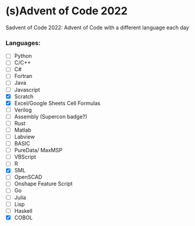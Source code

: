 # (s)Advent of Code 2022
Sadvent of Code 2022: Advent of Code with a different language each day

### Languages:
- [ ] Python
- [ ] C/C++
- [ ] C#
- [ ] Fortran
- [ ] Java
- [ ] Javascript
- [X] Scratch
- [X] Excel/Google Sheets Cell Formulas
- [ ] Verilog
- [ ] Assembly (Supercon badge?)
- [ ] Rust
- [ ] Matlab
- [ ] Labview
- [ ] BASIC
- [ ] PureData/ MaxMSP
- [ ] VBScript
- [ ] R
- [X] SML
- [ ] OpenSCAD
- [ ] Onshape Feature Script
- [ ] Go
- [ ] Julia
- [ ] Lisp
- [ ] Haskell
- [X] COBOL
